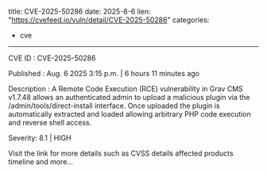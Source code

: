  
title: CVE-2025-50286
date: 2025-8-6
lien: "https://cvefeed.io/vuln/detail/CVE-2025-50286"
categories:
  - cve
---

CVE ID : CVE-2025-50286

Published :  Aug. 6
2025
3:15 p.m. | 6 hours
11 minutes ago

Description : A Remote Code Execution (RCE) vulnerability in Grav CMS v1.7.48 allows an authenticated admin to upload a malicious plugin via the /admin/tools/direct-install interface. Once uploaded
the plugin is automatically extracted and loaded
allowing arbitrary PHP code execution and reverse shell access.

Severity: 8.1 | HIGH

Visit the link for more details
such as CVSS details
affected products
timeline
and more...
